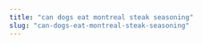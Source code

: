 ```yaml
---
title: "can dogs eat montreal steak seasoning"
slug: "can-dogs-eat-montreal-steak-seasoning"
---
```



